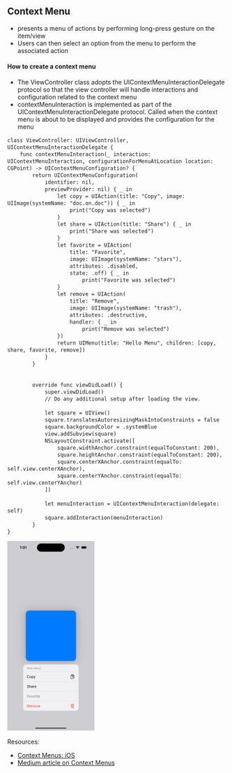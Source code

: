## Context Menu

- presents a menu of actions by performing long-press gesture on the item/view 
- Users can then select an option from the menu to perform the associated action

#### How to create a context menu

- The ViewController class adopts the UIContextMenuInteractionDelegate protocol so that the view controller will handle interactions and configuration related to the context menu
- contextMenuInteraction is implemented as part of the UIContextMenuInteractionDelegate protocol. Called when the context menu is about to be displayed and provides the configuration for the menu

```
class ViewController: UIViewController, UIContextMenuInteractionDelegate {
    func contextMenuInteraction(_ interaction: UIContextMenuInteraction, configurationForMenuAtLocation location: CGPoint) -> UIContextMenuConfiguration? {
        return UIContextMenuConfiguration(
            identifier: nil,
            previewProvider: nil) { _ in
                let copy = UIAction(title: "Copy", image: UIImage(systemName: "doc.on.doc")) { _ in
                    print("Copy was selected")
                }
                let share = UIAction(title: "Share") { _ in
                    print("Share was selected")
                }
                let favorite = UIAction(
                    title: "Favorite",
                    image: UIImage(systemName: "stars"),
                    attributes: .disabled,
                    state: .off) { _ in
                        print("Favorite was selected")
                }
                let remove = UIAction(
                    title: "Remove",
                    image: UIImage(systemName: "trash"),
                    attributes: .destructive,
                    handler: { _ in
                        print("Remove was selected")
                })
                return UIMenu(title: "Hello Menu", children: [copy, share, favorite, remove])
            }
        }
    

        override func viewDidLoad() {
            super.viewDidLoad()
            // Do any additional setup after loading the view.
            
            let square = UIView()
            square.translatesAutoresizingMaskIntoConstraints = false
            square.backgroundColor = .systemBlue
            view.addSubview(square)
            NSLayoutConstraint.activate([
                square.widthAnchor.constraint(equalToConstant: 200),
                square.heightAnchor.constraint(equalToConstant: 200),
                square.centerXAnchor.constraint(equalTo: self.view.centerXAnchor),
                square.centerYAnchor.constraint(equalTo: self.view.centerYAnchor)
            ])
            
            let menuInteraction = UIContextMenuInteraction(delegate: self)
            square.addInteraction(menuInteraction)
        }
}
```

<img src="https://github.com/cs4372/ios-study-guide/blob/master/basics/ContextMenu/context-menu.png" width="200px">

Resources:

- [Context Menus: iOS](https://www.youtube.com/watch?v=UnA2inRI5g0)
- [Medium article on Context Menus](https://medium.com/ivymobility-developers/context-menus-in-ios-226727a8aa88)
